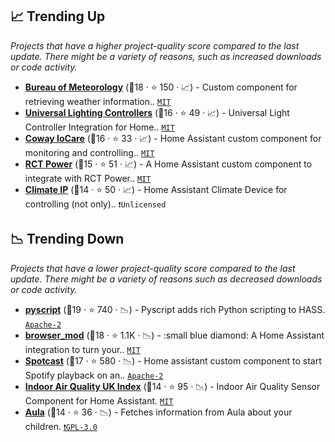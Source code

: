 ## 📈 Trending Up

_Projects that have a higher project-quality score compared to the last update. There might be a variety of reasons, such as increased downloads or code activity._

- <b><a href="https://github.com/bremor/bureau_of_meteorology">Bureau of Meteorology</a></b> (🥇18 ·  ⭐ 150 · 📈) - Custom component for retrieving weather information.. <code><a href="http://bit.ly/34MBwT8">MIT</a></code>
- <b><a href="https://github.com/monty68/uniled">Universal Lighting Controllers</a></b> (🥈16 ·  ⭐ 49 · 📈) - Universal Light Controller Integration for Home.. <code><a href="http://bit.ly/34MBwT8">MIT</a></code>
- <b><a href="https://github.com/RobertD502/home-assistant-iocare">Coway IoCare</a></b> (🥈16 ·  ⭐ 33 · 📈) - Home Assistant custom component for monitoring and controlling.. <code><a href="http://bit.ly/34MBwT8">MIT</a></code>
- <b><a href="https://github.com/weltenwort/home-assistant-rct-power-integration">RCT Power</a></b> (🥈15 ·  ⭐ 51 · 📈) - A Home Assistant custom component to integrate with RCT Power.. <code><a href="http://bit.ly/34MBwT8">MIT</a></code>
- <b><a href="https://github.com/atxbyea/samsungrac">Climate IP</a></b> (🥈14 ·  ⭐ 50 · 📈) - Home Assistant Climate Device for controlling (not only).. <code>❗Unlicensed</code>

## 📉 Trending Down

_Projects that have a lower project-quality score compared to the last update. There might be a variety of reasons such as decreased downloads or code activity._

- <b><a href="https://github.com/custom-components/pyscript">pyscript</a></b> (🥇19 ·  ⭐ 740 · 📉) - Pyscript adds rich Python scripting to HASS. <code><a href="http://bit.ly/3nYMfla">Apache-2</a></code>
- <b><a href="https://github.com/thomasloven/hass-browser_mod">browser_mod</a></b> (🥇18 ·  ⭐ 1.1K · 📉) - :small blue diamond: A Home Assistant integration to turn your.. <code><a href="http://bit.ly/34MBwT8">MIT</a></code>
- <b><a href="https://github.com/fondberg/spotcast">Spotcast</a></b> (🥇17 ·  ⭐ 580 · 📉) - Home assistant custom component to start Spotify playback on an.. <code><a href="http://bit.ly/3nYMfla">Apache-2</a></code>
- <b><a href="https://github.com/Limych/ha-iaquk">Indoor Air Quality UK Index</a></b> (🥈14 ·  ⭐ 95 · 📉) - Indoor Air Quality Sensor Component for Home Assistant. <code><a href="http://bit.ly/34MBwT8">MIT</a></code>
- <b><a href="https://github.com/scaarup/aula">Aula</a></b> (🥈14 ·  ⭐ 36 · 📉) - Fetches information from Aula about your children. <code><a href="http://bit.ly/2M0xdwT">❗️GPL-3.0</a></code>

